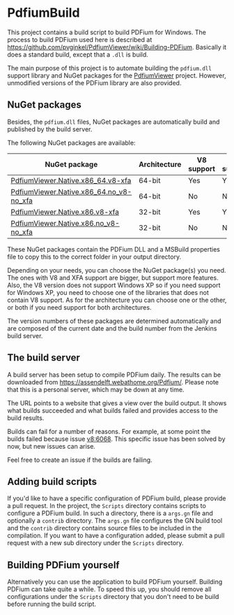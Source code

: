 # PdfiumBuild

This project contains a build script to build PDFium for Windows. The process to
build PDFium used here is described at
https://github.com/pvginkel/PdfiumViewer/wiki/Building-PDFium. Basically it does
a standard build, except that a `.dll` is build.

The main purpose of this project is to automate building the `pdfium.dll` support
library and NuGet packages for the [PdfiumViewer](https://github.com/pvginkel/PdfiumViewer/)
project. However, unmodified versions of the PDFium library are also provided.

## NuGet packages

Besides, the `pdfium.dll` files, NuGet packages are automatically build and
published by the build server.

The following NuGet packages are available:

| NuGet package                                                                                                      | Architecture | V8 support | XFA support |
| ------------------------------------------------------------------------------------------------------------------ | ------------ | ---------- | ----------- |
| [PdfiumViewer.Native.x86_64.v8-xfa](https://www.nuget.org/packages/PdfiumViewer.Native.x86_64.v8-xfa/)             | 64-bit       | Yes        | Yes         |
| [PdfiumViewer.Native.x86_64.no_v8-no_xfa](https://www.nuget.org/packages/PdfiumViewer.Native.x86_64.no_v8-no_xfa/) | 64-bit       | No         | No          |
| [PdfiumViewer.Native.x86.v8-xfa](https://www.nuget.org/packages/PdfiumViewer.Native.x86.v8-xfa/)                   | 32-bit       | Yes        | Yes         |
| [PdfiumViewer.Native.x86.no_v8-no_xfa](https://www.nuget.org/packages/PdfiumViewer.Native.x86.no_v8-no_xfa/)       | 32-bit       | No         | No          |

These NuGet packages contain the PDFium DLL and a MSBuild properties file to
copy this to the correct folder in your output directory.

Depending on your needs, you can choose the NuGet package(s) you need. The ones
with V8 and XFA support are bigger, but support more features. Also,
the V8 version does not support Windows XP so if you need support for Windows XP,
you need to choose one of the libraries that does not contain V8 support. As for
the architecture you can choose one or the other, or both if you need support
for both architectures.

The version numbers of these packages are determined automatically and are
composed of the current date and the build number from the Jenkins build server.

## The build server

A build server has been setup to compile PDFium daily. The results can be
downloaded from https://assendelft.webathome.org/Pdfium/. Please note that this
is a personal server, which may be down at any time.

The URL points to a website that gives a view over the build output. It shows
what builds succeeded and what builds failed and provides access to the build
results.

Builds can fail for a number of reasons. For example, at some point the builds
failed because issue [v8:6068](https://codereview.chromium.org/2804033005).
This specific issue has been solved by now, but new issues can arise.

Feel free to create an issue if the builds are failing.

## Adding build scripts

If you'd like to have a specific configuration of PDFium build, please provide
a pull request. In the project, the `Scripts` directory contains scripts to
configure a PDFium build. In such a directory, there is a `args.gn` file and
optionally a `contrib` directory. The `args.gn` file configures the GN build
tool and the `contrib` directory contains source files to be included in the
compilation. If you want to have a configuration added, please submit a pull
request with a new sub directory under the `Scripts` directory.

## Building PDFium yourself

Alternatively you can use the application to build PDFium yourself. Building
PDFium can take quite a while. To speed this up, you should remove all
configurations under the `Scripts` directory that you don't need to be build
before running the build script.
